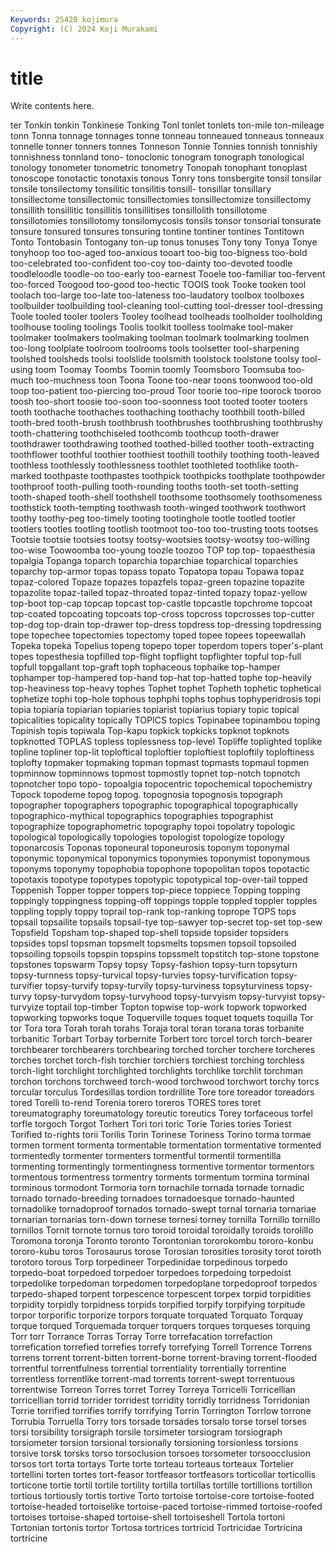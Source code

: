 ```yaml
---
Keywords: 25420 kojimura
Copyright: (C) 2024 Koji Murakami
---
```


# title

Write contents here.



ter Tonkin tonkin Tonkinese Tonking Tonl tonlet tonlets ton-mile ton-mileage
tonn Tonna tonnage tonnages tonne tonneau tonneaued tonneaus tonneaux tonnelle
tonner tonners tonnes Tonneson Tonnie Tonnies tonnish tonnishly tonnishness tonnland
tono- tonoclonic tonogram tonograph tonological tonology tonometer tonometric tonometry Tonopah
tonophant tonoplast tonoscope tonotactic tonotaxis tonous Tonry tons tonsbergite tonsil
tonsilar tonsile tonsilectomy tonsilitic tonsilitis tonsill- tonsillar tonsillary tonsillectome tonsillectomic
tonsillectomies tonsillectomize tonsillectomy tonsillith tonsillitic tonsillitis tonsillitises tonsillolith tonsillotome tonsillotomies
tonsillotomy tonsilomycosis tonsils tonsor tonsorial tonsurate tonsure tonsured tonsures tonsuring
tontine tontiner tontines Tontitown Tonto Tontobasin Tontogany ton-up tonus tonuses
Tony tony Tonya Tonye tonyhoop too too-aged too-anxious tooart too-big
too-bigness too-bold too-celebrated too-confident too-coy too-dainty too-devoted toodle toodleloodle toodle-oo
too-early too-earnest Tooele too-familiar too-fervent too-forced Toogood too-good too-hectic TOOIS
took Tooke tooken tool toolach too-large too-late too-lateness too-laudatory toolbox
toolboxes toolbuilder toolbuilding tool-cleaning tool-cutting tool-dresser tool-dressing Toole tooled tooler
toolers Tooley toolhead toolheads toolholder toolholding toolhouse tooling toolings Toolis
toolkit toolless toolmake tool-maker toolmaker toolmakers toolmaking toolman toolmark toolmarking
toolmen too-long toolplate toolroom toolrooms tools toolsetter tool-sharpening toolshed toolsheds
toolsi toolslide toolsmith toolstock toolstone toolsy tool-using toom Toomay Toombs
Toomin toomly Toomsboro Toomsuba too-much too-muchness toon Toona Toone too-near
toons toonwood too-old toop too-patient too-piercing too-proud Toor toorie too-ripe
toorock tooroo toosh too-short toosie too-soon too-soonness toot tooted tooter
tooters tooth toothache toothaches toothaching toothachy toothbill tooth-billed tooth-bred tooth-brush
toothbrush toothbrushes toothbrushing toothbrushy tooth-chattering toothchiseled toothcomb toothcup tooth-drawer toothdrawer
toothdrawing toothed toothed-billed toother tooth-extracting toothflower toothful toothier toothiest toothill
toothily toothing tooth-leaved toothless toothlessly toothlessness toothlet toothleted toothlike tooth-marked
toothpaste toothpastes toothpick toothpicks toothplate toothpowder toothproof tooth-pulling tooth-rounding tooths
tooth-set tooth-setting tooth-shaped tooth-shell toothshell toothsome toothsomely toothsomeness toothstick tooth-tempting
toothwash tooth-winged toothwork toothwort toothy toothy-peg too-timely tooting tootinghole tootle
tootled tootler tootlers tootles tootling tootlish tootmoot too-too too-trusting toots
tootses Tootsie tootsie tootsies tootsy tootsy-wootsies tootsy-wootsy too-willing too-wise Toowoomba
too-young toozle toozoo TOP top top- topaesthesia topalgia Topanga toparch
toparchia toparchiae toparchical toparchies toparchy top-armor topas topass topato Topatopa
topau Topawa topaz topaz-colored Topaze topazes topazfels topaz-green topazine topazite
topazolite topaz-tailed topaz-throated topaz-tinted topazy topaz-yellow top-boot top-cap topcap topcast
top-castle topcastle topchrome topcoat top-coated topcoating topcoats top-cross topcross topcrosses
top-cutter top-dog top-drain top-drawer top-dress topdress top-dressing topdressing tope topechee
topectomies topectomy toped topee topees topeewallah Topeka topeka Topelius topeng
topepo toper toperdom topers toper's-plant topes topesthesia topfilled top-flight topflight
topflighter topful top-full topfull topgallant top-graft toph tophaceous tophaike top-hamper
tophamper top-hampered top-hand top-hat top-hatted tophe top-heavily top-heaviness top-heavy tophes
Tophet tophet Topheth tophetic tophetical tophetize tophi top-hole tophous tophphi
tophs tophus tophyperidrosis topi topia topiaria topiarian topiaries topiarist topiarius
topiary topic topical topicalities topicality topically TOPICS topics Topinabee topinambou
toping Topinish topis topiwala Top-kapu topkick topkicks topknot topknots topknotted
TOPLAS topless toplessness top-level Topliffe toplighted toplike topline topliner top-lit
toploftical toploftier toploftiest toploftily toploftiness toplofty topmaker topmaking topman topmast
topmasts topmaul topmen topminnow topminnows topmost topmostly topnet top-notch topnotch
topnotcher topo topo- topoalgia topocentric topochemical topochemistry Topock topodeme topog
topog. topognosia topognosis topograph topographer topographers topographic topographical topographically topographico-mythical
topographics topographies topographist topographize topographometric topography topoi topolatry topologic topological
topologically topologies topologist topologize topology toponarcosis Toponas toponeural toponeurosis toponym
toponymal toponymic toponymical toponymics toponymies toponymist toponymous toponyms toponymy topophobia
topophone topopolitan topos topotactic topotaxis topotype topotypes topotypic topotypical top-over-tail
topped Toppenish Topper topper toppers top-piece toppiece Topping topping toppingly
toppingness topping-off toppings topple toppled toppler topples toppling topply toppy
toprail top-rank top-ranking toprope TOPS tops topsail topsailite topsails topsail-tye
top-sawyer top-secret top-set top-sew Topsfield Topsham top-shaped top-shell topside topsider
topsiders topsides topsl topsman topsmelt topsmelts topsmen topsoil topsoiled topsoiling
topsoils topspin topspins topssmelt topstitch top-stone topstone topstones topswarm Topsy
topsy Topsy-fashion topsy-turn topsyturn topsy-turnness topsy-turvical topsy-turvies topsy-turvification topsy-turvifier topsy-turvify
topsy-turvily topsy-turviness topsyturviness topsy-turvy topsy-turvydom topsy-turvyhood topsy-turvyism topsy-turvyist topsy-turvyize toptail
top-timber Topton topwise top-work topwork topworked topworking topworks toque Toquerville
toques toquet toquets toquilla Tor tor Tora tora Torah torah
torahs Toraja toral toran torana toras torbanite torbanitic Torbart Torbay
torbernite Torbert torc torcel torch torch-bearer torchbearer torchbearers torchbearing torched
torcher torchere torcheres torches torchet torch-fish torchier torchiers torchiest torching
torchless torch-light torchlight torchlighted torchlights torchlike torchlit torchman torchon torchons
torchweed torch-wood torchwood torchwort torchy torcs torcular torculus Tordesillas tordion
tordrillite Tore tore toreador toreadors tored Torelli to-rend Torenia torero
toreros TORES tores toret toreumatography toreumatology toreutic toreutics Torey torfaceous
torfel torfle torgoch Torgot Torhert Tori tori toric Torie Tories
tories Toriest Torified to-rights torii Torilis Torin Torinese Toriness Torino
torma tormae tormen torment tormenta tormentable tormentation tormentative tormented tormentedly
tormenter tormenters tormentful tormentil tormentilla tormenting tormentingly tormentingness tormentive tormentor
tormentors tormentous tormentress tormentry torments tormentum tormina torminal torminous tormodont
Tormoria torn tornachile tornada tornade tornadic tornado tornado-breeding tornadoes tornadoesque
tornado-haunted tornadolike tornadoproof tornados tornado-swept tornal tornaria tornariae tornarian tornarias
torn-down tornese tornesi torney tornilla Tornillo tornillo tornillos Tornit tornote
tornus toro toroid toroidal toroidally toroids torolillo Toromona toronja Toronto
toronto Torontonian tororokombu tororo-konbu tororo-kubu toros Torosaurus torose Torosian torosities
torosity torot toroth torotoro torous Torp torpedineer Torpedinidae torpedinous torpedo
torpedo-boat torpedoed torpedoer torpedoes torpedoing torpedoist torpedolike torpedoman torpedomen torpedoplane
torpedoproof torpedos torpedo-shaped torpent torpescence torpescent torpex torpid torpidities torpidity
torpidly torpidness torpids torpified torpify torpifying torpitude torpor torporific torporize
torpors torquate torquated Torquato Torquay torque torqued Torquemada torquer torquers
torques torqueses torquing Torr torr Torrance Torras Torray Torre torrefacation
torrefaction torrefication torrefied torrefies torrefy torrefying Torrell Torrence Torrens torrens
torrent torrent-bitten torrent-borne torrent-braving torrent-flooded torrentful torrentfulness torrential torrentiality torrentially
torrentine torrentless torrentlike torrent-mad torrents torrent-swept torrentuous torrentwise Torreon Torres
torret Torrey Torreya Torricelli Torricellian torricellian torrid torrider torridest torridity
torridly torridness Torridonian Torrie torrified torrifies torrify torrifying Torrin Torrington
Torrlow torrone Torrubia Torruella Torry tors torsade torsades torsalo torse
torsel torses torsi torsibility torsigraph torsile torsimeter torsiogram torsiograph torsiometer
torsion torsional torsionally torsioning torsionless torsions torsive torsk torsks torso
torsoclusion torsoes torsometer torsoocclusion torsos tort torta tortays Torte torte
torteau torteaus torteaux Tortelier tortellini torten tortes tort-feasor tortfeasor tortfeasors
torticollar torticollis torticone tortie tortil tortile tortility tortilla tortillas tortille
tortillions tortillon tortious tortiously tortis tortive Torto tortoise tortoise-core tortoise-footed
tortoise-headed tortoiselike tortoise-paced tortoise-rimmed tortoise-roofed tortoises tortoise-shaped tortoise-shell tortoiseshell Tortola
tortoni Tortonian tortonis tortor Tortosa tortrices tortricid Tortricidae Tortricina tortricine
